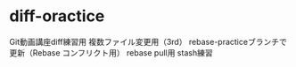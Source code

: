 # diff-oractice
Git動画講座diff練習用
複数ファイル変更用（3rd）
rebase-practiceブランチで更新（Rebase コンフリクト用）
rebase pull用
stash練習

